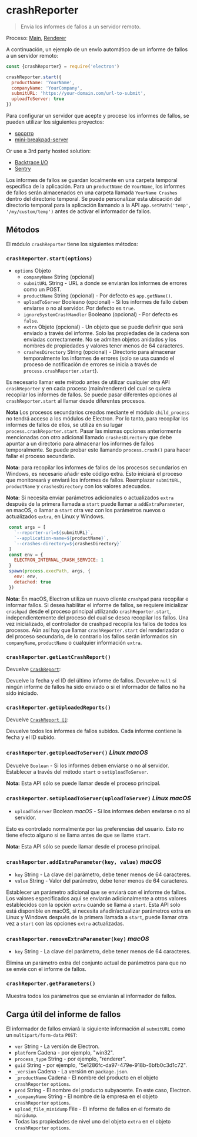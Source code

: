 # crashReporter

> Envía los informes de fallos a un servidor remoto.

Proceso: [Main](../glossary.md#main-process), [Renderer](../glossary.md#renderer-process)

A continuación, un ejemplo de un envío automático de un informe de fallos a un servidor remoto:

```javascript
const {crashReporter} = require('electron')

crashReporter.start({
  productName: 'YourName',
  companyName: 'YourCompany',
  submitURL: 'https://your-domain.com/url-to-submit',
  uploadToServer: true
})
```

Para configurar un servidor que acepte y procese los informes de fallos, se pueden utilizar los siguientes proyectos:

* [socorro](https://github.com/mozilla/socorro)
* [mini-breakpad-server](https://github.com/electron/mini-breakpad-server)

Or use a 3rd party hosted solution:

* [Backtrace I/O](https://backtrace.io/electron/)
* [Sentry](https://docs.sentry.io/clients/electron)

Los informes de fallos se guardan localmente en una carpeta temporal específica de la aplicación. Para un `productName` de `YourName`, los informes de fallos serán almacenados en una carpeta llamada `YourName Crashes` dentro del directorio temporal. Se puede personalizar esta ubicación del directorio temporal para la aplicación llamando a la API `app.setPath('temp', '/my/custom/temp')` antes de activar el informador de fallos.

## Métodos

El módulo `crashReporter` tiene los siguientes métodos:

### `crashReporter.start(options)`

* `options` Objeto 
  * `companyName` String (opcional)
  * `submitURL` String - URL a donde se enviarán los informes de errores como un POST.
  * `productName` String (opcional) - Por defecto es `app.getName()`.
  * `uploadToServer` Booleano (opcional) - Si los informes de fallo deben enviarse o no al servidor. Por defecto es `true`.
  * `ignoreSystemCrashHandler` Booleano (opcional) - Por defecto es `false`.
  * `extra` Objeto (opcional) - Un objeto que se puede definir que será enviado a través del informe. Solo las propiedades de la cadena son enviadas correctamente. No se admiten objetos anidados y los nombres de propiedades y valores tener menos de 64 caracteres.
  * `crashesDirectory` String (opcional) - Directorio para almacenar temporalmente los informes de errores (solo se usa cuando el proceso de notificación de errores se inicia a través de `process.crashReporter.start`).

Es necesario llamar este método antes de utilizar cualquier otra API `crashReporter` y en cada proceso (main/renderer) del cual se quiera recopilar los informes de fallos. Se puede pasar diferentes opciones al `crashReporter.start` al llamar desde diferentes procesos.

**Nota** Los procesos secundarios creados mediante el módulo `child_process` no tendrá acceso a los módulos de Electron. Por lo tanto, para recopilar los informes de fallos de ellos, se utiliza en su lugar `process.crashReporter.start`. Pasar las mismas opciones anteriormente mencionadas con otro adicional llamado `crashesDirectory` que debe apuntar a un directorio para almacenar los informes de fallos temporalmente. Se puede probar esto llamando `process.crash()` para hacer fallar el proceso secundario.

**Nota:** para recopilar los informes de fallos de los procesos secundarios en Windows, es necesario añadir este código extra. Esto iniciará el proceso que monitoreará y enviará los informes de fallos. Reemplazar `submitURL`, `productName` y `crashesDirectory` con los valores adecuados.

**Nota:** Si necesita enviar parámetros adicionales o actualizados `extra` después de la primera llamada a `start` puede llamar a `addExtraParameter`, en macOS, o llamar a `start` otra vez con los parámetros nuevos o actualizados `extra`, en Linux y Windows.

```js
 const args = [
   `--reporter-url=${submitURL}`,
   `--application-name=${productName}`,
   `--crashes-directory=${crashesDirectory}`
 ]
 const env = {
   ELECTRON_INTERNAL_CRASH_SERVICE: 1
 }
 spawn(process.execPath, args, {
   env: env,
   detached: true
 })
```

**Nota:** En macOS, Electron utiliza un nuevo cliente `crashpad` para recopilar e informar fallos. Si desea habilitar el informe de fallos, se requiere inicializar `crashpad` desde el proceso principal utilizando `crashReporter.start`, independientemente del proceso del cual se desea recopilar los fallos. Una vez inicializado, el controlador de crashpad recopila los fallos de todos los procesos. Aún así hay que llamar `crashReporter.start` del renderizador o del proceso secundario, de lo contrario los fallos serán informados sin `companyName`, `productName` o cualquier información `extra`.

### `crashReporter.getLastCrashReport()`

Devuelve [`CrashReport`](structures/crash-report.md):

Devuelve la fecha y el ID del último informe de fallos. Devuelve `null` si ningún informe de fallos ha sido enviado o si el informador de fallos no ha sido iniciado.

### `crashReporter.getUploadedReports()`

Devuelve [`CrashReport []`](structures/crash-report.md):

Devuelve todos los informes de fallos subidos. Cada informe contiene la fecha y el ID subido.

### `crashReporter.getUploadToServer()` *Linux* *macOS*

Devuelve `Boolean` - Si los informes deben enviarse o no al servidor. Establecer a través del método `start` o `setUploadToServer`.

**Nota:** Esta API sólo se puede llamar desde el proceso principal.

### `crashReporter.setUploadToServer(uploadToServer)` *Linux* *macOS*

* `uploadToServer` Boolean *macOS* - Si los informes deben enviarse o no al servidor.

Esto es controlado normalmente por las preferencias del usuario. Esto no tiene efecto alguno si se llama antes de que se llame `start`.

**Nota:** Esta API sólo se puede llamar desde el proceso principal.

### `crashReporter.addExtraParameter(key, value)` *macOS*

* `key` String - La clave del parámetro, debe tener menos de 64 caracteres.
* `value` String - Valor del parámetro, debe tener menos de 64 caracteres.

Establecer un parámetro adicional que se enviará con el informe de fallos. Los valores especificados aquí se enviarán adicionalmente a otros valores establecidos con la opción `extra` cuando se llama a `start`. Esta API solo está disponible en macOS, si necesita añadir/actualizar parámetros extra en Linux y Windows después de la primera llamada a `start`, puede llamar otra vez a `start` con las opciones `extra` actualizadas.

### `crashReporter.removeExtraParameter(key)` *macOS*

* `key` String - La clave del parámetro, debe tener menos de 64 caracteres.

Elimina un parámetro extra del conjunto actual de parámetros para que no se envíe con el informe de fallos.

### `crashReporter.getParameters()`

Muestra todos los parámetros que se enviarán al informador de fallos.

## Carga útil del informe de fallos

El informador de fallos enviará la siguiente información al `submitURL` como un `multipart/form-data` `POST`:

* `ver` String - La versión de Electron.
* `platform` Cadena - por ejemplo, "win32".
* `process_type` String - por ejemplo, "renderer".
* `guid` String - por ejemplo, "5e1286fc-da97-479e-918b-6bfb0c3d1c72".
* `_version` Cadena - La versión en `package.json`.
* `_productName` Cadena - El nombre del producto en el objeto `crashReporter` `options`.
* `prod` String - El nombre del producto subyacente. En este caso, Electron.
* `_companyName` String - El nombre de la empresa en el objeto `crashReporter` `options`.
* `upload_file_minidump` File - El informe de fallos en el formato de `minidump`.
* Todas las propiedades de nivel uno del objeto `extra` en el objeto `crashReporter` `options`.